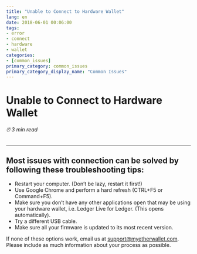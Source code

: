 ```yaml
---
title: "Unable to Connect to Hardware Wallet"
lang: en
date: 2018-06-01 00:06:00
tags:
- error
- connect
- hardware
- wallet
categories:
- [common_issues]
primary_category: common_issues
primary_category_display_name: "Common Issues"
---
```


# __Unable to Connect to Hardware Wallet__
###### ⏰ 3 min read
***

## __Most issues with connection can be solved by following these troubleshooting tips:__

* Restart your computer. (Don’t be lazy, restart it first!)
* Use Google Chrome and perform a hard refresh (CTRL+F5 or Command+F5).
* Make sure you don’t have any other applications open that may be using your hardware wallet, i.e. Ledger Live for Ledger. (This opens automatically).
* Try a different USB cable.
* Make sure all your firmware is updated to its most recent version. 

If none of these options work, email us at support@myetherwallet.com. Please include as much information about your process as possible.